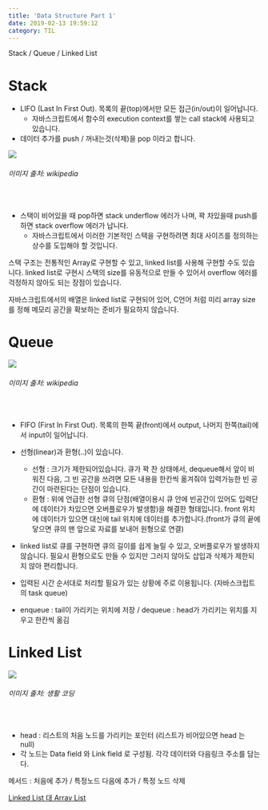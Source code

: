 ```yaml
---
title: 'Data Structure Part 1'
date: 2019-02-13 19:59:12
category: TIL
---
```


Stack / Queue / Linked List

# Stack
 - LIFO (Last In First Out). 목록의 끝(top)에서만 모든 접근(in/out)이 일어납니다.
    - 자바스크립트에서 함수의 execution context를 쌓는 call stack에 사용되고 있습니다.
 - 데이터 추가를 push / 꺼내는것(삭제)을 pop 이라고 합니다.
 <div><img src="https://upload.wikimedia.org/wikipedia/commons/thumb/b/b4/Lifo_stack.png/700px-Lifo_stack.png"><h6>이미지 출처: wikipedia</h6><br></div>

 - 스택이 비어있을 때 pop하면 stack underflow 에러가 나며, 꽉 차있을때 push를 하면 stack overflow 에러가 납니다.
     - 자바스크립트에서 이러한 기본적인 스택을 구현하려면 최대 사이즈를 정의하는 상수를 도입해야 할 것입니다.

스택 구조는 전통적인 Array로 구현할 수 있고, linked list를 사용해 구현할 수도 있습니다.
linked list로 구현시 스택의 size를 유동적으로 만들 수 있어서 overflow 에러를 걱정하지 않아도 되는 장점이 있습니다.

자바스크립트에서의 배열은 linked list로 구현되어 있어, C언어 처럼 미리 array size를 정해 메모리 공간을 확보하는 준비가 필요하지 않습니다.


# Queue
<div><img src="https://upload.wikimedia.org/wikipedia/commons/thumb/5/52/Data_Queue.svg/600px-Data_Queue.svg.png"><h6>이미지 출처: wikipedia</h6><br></div>

 - FIFO (First In First Out). 목록의 한쪽 끝(front)에서 output, 나머지 한쪽(tail)에서 input이 일어납니다.
 - 선형(linear)과 환형(..)이 있습니다.
     - 선형 : 크기가 제한되어있습니다. 큐가 꽉 찬 상태에서, dequeue해서 앞이 비워진 다음, 그 빈 공간을 쓰려면 모든 내용을 한칸씩 옮겨줘야 입력가능한 빈 공간이 마련된다는 단점이 있습니다.
     - 환형 : 위에 언급한 선형 큐의 단점(배열이용시 큐 안에 빈공간이 있어도 입력단에 데이터가 차있으면 오버플로우가 발생함)을 해결한 형태입니다. front 위치에 데이터가 있으면 대신에 tail 위치에 데이터를 추가합니다.(front가 큐의 끝에 닿으면 큐의 맨 앞으로 자료를 보내어 원형으로 연결)

 - linked list로 큐를 구현하면 큐의 길이를 쉽게 늘릴 수 있고, 오버플로우가 발생하지 않습니다. 필요시 환형으로도 만들 수 있지만 그러지 않아도 삽입과 삭제가 제한되지 않아 편리합니다.

 - 입력된 시간 순서대로 처리할 필요가 있는 상황에 주로 이용됩니다. (자바스크립트의 task queue)

 - enqueue : tail이 가리키는 위치에 저장 / dequeue : head가 가리키는 위치를 지우고 한칸씩 옮김
 
 
# Linked List
<div><img src="https://s3.ap-northeast-2.amazonaws.com/opentutorials-user-file/module/1335/2939.png"><h6>이미지 출처: 생활 코딩</h6><br></div>

 - head : 리스트의 처음 노드를 가리키는 포인터 (리스트가 비어있으면 head 는 null)
 - 각 노드는 Data field 와 Link field 로 구성됨. 각각 데이터와 다음링크 주소를 담는다.
 
메서드 : 처음에 추가 / 특정노드 다음에 추가 / 특정 노드 삭제

[Linked List 대 Array List](http://www.nextree.co.kr/p6506/)